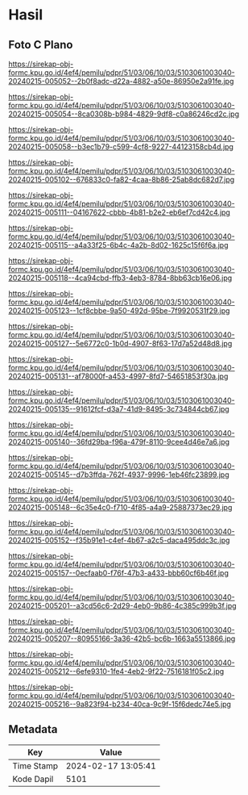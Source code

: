 # Hasil

## Foto C Plano

https://sirekap-obj-formc.kpu.go.id/4ef4/pemilu/pdpr/51/03/06/10/03/5103061003040-20240215-005052--2b0f8adc-d22a-4882-a50e-86950e2a91fe.jpg

https://sirekap-obj-formc.kpu.go.id/4ef4/pemilu/pdpr/51/03/06/10/03/5103061003040-20240215-005054--8ca0308b-b984-4829-9df8-c0a86246cd2c.jpg

https://sirekap-obj-formc.kpu.go.id/4ef4/pemilu/pdpr/51/03/06/10/03/5103061003040-20240215-005058--b3ec1b79-c599-4cf8-9227-44123158cb4d.jpg

https://sirekap-obj-formc.kpu.go.id/4ef4/pemilu/pdpr/51/03/06/10/03/5103061003040-20240215-005102--676833c0-fa82-4caa-8b86-25ab8dc682d7.jpg

https://sirekap-obj-formc.kpu.go.id/4ef4/pemilu/pdpr/51/03/06/10/03/5103061003040-20240215-005111--04167622-cbbb-4b81-b2e2-eb6ef7cd42c4.jpg

https://sirekap-obj-formc.kpu.go.id/4ef4/pemilu/pdpr/51/03/06/10/03/5103061003040-20240215-005115--a4a33f25-6b4c-4a2b-8d02-1625c15f6f6a.jpg

https://sirekap-obj-formc.kpu.go.id/4ef4/pemilu/pdpr/51/03/06/10/03/5103061003040-20240215-005118--4ca94cbd-ffb3-4eb3-8784-8bb63cb16e06.jpg

https://sirekap-obj-formc.kpu.go.id/4ef4/pemilu/pdpr/51/03/06/10/03/5103061003040-20240215-005123--1cf8cbbe-9a50-492d-95be-7f9920531f29.jpg

https://sirekap-obj-formc.kpu.go.id/4ef4/pemilu/pdpr/51/03/06/10/03/5103061003040-20240215-005127--5e6772c0-1b0d-4907-8f63-17d7a52d48d8.jpg

https://sirekap-obj-formc.kpu.go.id/4ef4/pemilu/pdpr/51/03/06/10/03/5103061003040-20240215-005131--af78000f-a453-4997-8fd7-54651853f30a.jpg

https://sirekap-obj-formc.kpu.go.id/4ef4/pemilu/pdpr/51/03/06/10/03/5103061003040-20240215-005135--91612fcf-d3a7-41d9-8495-3c734844cb67.jpg

https://sirekap-obj-formc.kpu.go.id/4ef4/pemilu/pdpr/51/03/06/10/03/5103061003040-20240215-005140--36fd29ba-f96a-479f-8110-9cee4d46e7a6.jpg

https://sirekap-obj-formc.kpu.go.id/4ef4/pemilu/pdpr/51/03/06/10/03/5103061003040-20240215-005145--d7b3ffda-762f-4937-9996-1eb46fc23899.jpg

https://sirekap-obj-formc.kpu.go.id/4ef4/pemilu/pdpr/51/03/06/10/03/5103061003040-20240215-005148--6c35e4c0-f710-4f85-a4a9-25887373ec29.jpg

https://sirekap-obj-formc.kpu.go.id/4ef4/pemilu/pdpr/51/03/06/10/03/5103061003040-20240215-005152--f35b91e1-c4ef-4b67-a2c5-daca495ddc3c.jpg

https://sirekap-obj-formc.kpu.go.id/4ef4/pemilu/pdpr/51/03/06/10/03/5103061003040-20240215-005157--0ecfaab0-f76f-47b3-a433-bbb60cf6b46f.jpg

https://sirekap-obj-formc.kpu.go.id/4ef4/pemilu/pdpr/51/03/06/10/03/5103061003040-20240215-005201--a3cd56c6-2d29-4eb0-9b86-4c385c999b3f.jpg

https://sirekap-obj-formc.kpu.go.id/4ef4/pemilu/pdpr/51/03/06/10/03/5103061003040-20240215-005207--80955166-3a36-42b5-bc6b-1663a5513866.jpg

https://sirekap-obj-formc.kpu.go.id/4ef4/pemilu/pdpr/51/03/06/10/03/5103061003040-20240215-005212--6efe9310-1fe4-4eb2-9f22-7516181f05c2.jpg

https://sirekap-obj-formc.kpu.go.id/4ef4/pemilu/pdpr/51/03/06/10/03/5103061003040-20240215-005216--9a823f94-b234-40ca-9c9f-15f6dedc74e5.jpg


## Metadata

| Key        | Value               |
| ---------- | ------------------- |
| Time Stamp | 2024-02-17 13:05:41 |
| Kode Dapil | 5101                |



